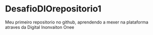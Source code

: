 # DesafioDIOrepositorio1
Meu primeiro repositorio no github, aprendendo a mexer na plataforma atraves da Digital Inonvaiton Onee 
